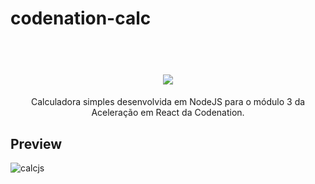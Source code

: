 # codenation-calc

<h1 align="center">
  <br />
  <img src="https://img.shields.io/badge/backend-nodejs-brightgreen">
<br />
</h1>

<p align="center">
Calculadora simples desenvolvida em NodeJS para o módulo 3 da Aceleração em React da Codenation.
</p>

## Preview

![calcjs](https://user-images.githubusercontent.com/42447794/80804101-84eb9200-8b8a-11ea-81a2-7ff073d8bf53.png)

